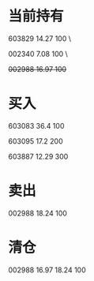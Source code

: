 # 当前持有

603829 14.27 100 \

002340 7.08 100 \

~~002988 16.97 100~~

# 买入

603083    36.4    100

603095    17.2    200

603887    12.29  300

# 卖出

002988  18.24  100

# 清仓

002988 16.97 18.24 100
